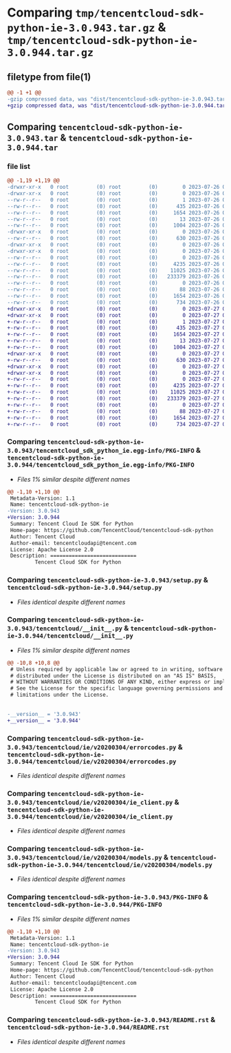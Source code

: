 # Comparing `tmp/tencentcloud-sdk-python-ie-3.0.943.tar.gz` & `tmp/tencentcloud-sdk-python-ie-3.0.944.tar.gz`

## filetype from file(1)

```diff
@@ -1 +1 @@
-gzip compressed data, was "dist/tencentcloud-sdk-python-ie-3.0.943.tar", last modified: Wed Jul 26 00:38:53 2023, max compression
+gzip compressed data, was "dist/tencentcloud-sdk-python-ie-3.0.944.tar", last modified: Thu Jul 27 02:17:08 2023, max compression
```

## Comparing `tencentcloud-sdk-python-ie-3.0.943.tar` & `tencentcloud-sdk-python-ie-3.0.944.tar`

### file list

```diff
@@ -1,19 +1,19 @@
-drwxr-xr-x   0 root         (0) root         (0)        0 2023-07-26 00:38:53.000000 tencentcloud-sdk-python-ie-3.0.943/
-drwxr-xr-x   0 root         (0) root         (0)        0 2023-07-26 00:38:53.000000 tencentcloud-sdk-python-ie-3.0.943/tencentcloud_sdk_python_ie.egg-info/
--rw-r--r--   0 root         (0) root         (0)        1 2023-07-26 00:38:53.000000 tencentcloud-sdk-python-ie-3.0.943/tencentcloud_sdk_python_ie.egg-info/dependency_links.txt
--rw-r--r--   0 root         (0) root         (0)      435 2023-07-26 00:38:53.000000 tencentcloud-sdk-python-ie-3.0.943/tencentcloud_sdk_python_ie.egg-info/SOURCES.txt
--rw-r--r--   0 root         (0) root         (0)     1654 2023-07-26 00:38:53.000000 tencentcloud-sdk-python-ie-3.0.943/tencentcloud_sdk_python_ie.egg-info/PKG-INFO
--rw-r--r--   0 root         (0) root         (0)       13 2023-07-26 00:38:53.000000 tencentcloud-sdk-python-ie-3.0.943/tencentcloud_sdk_python_ie.egg-info/top_level.txt
--rw-r--r--   0 root         (0) root         (0)     1004 2023-07-26 00:38:53.000000 tencentcloud-sdk-python-ie-3.0.943/setup.py
-drwxr-xr-x   0 root         (0) root         (0)        0 2023-07-26 00:38:53.000000 tencentcloud-sdk-python-ie-3.0.943/tencentcloud/
--rw-r--r--   0 root         (0) root         (0)      630 2023-07-26 00:38:53.000000 tencentcloud-sdk-python-ie-3.0.943/tencentcloud/__init__.py
-drwxr-xr-x   0 root         (0) root         (0)        0 2023-07-26 00:38:53.000000 tencentcloud-sdk-python-ie-3.0.943/tencentcloud/ie/
-drwxr-xr-x   0 root         (0) root         (0)        0 2023-07-26 00:38:53.000000 tencentcloud-sdk-python-ie-3.0.943/tencentcloud/ie/v20200304/
--rw-r--r--   0 root         (0) root         (0)        0 2023-07-26 00:38:53.000000 tencentcloud-sdk-python-ie-3.0.943/tencentcloud/ie/v20200304/__init__.py
--rw-r--r--   0 root         (0) root         (0)     4235 2023-07-26 00:38:53.000000 tencentcloud-sdk-python-ie-3.0.943/tencentcloud/ie/v20200304/errorcodes.py
--rw-r--r--   0 root         (0) root         (0)    11025 2023-07-26 00:38:53.000000 tencentcloud-sdk-python-ie-3.0.943/tencentcloud/ie/v20200304/ie_client.py
--rw-r--r--   0 root         (0) root         (0)   233379 2023-07-26 00:38:53.000000 tencentcloud-sdk-python-ie-3.0.943/tencentcloud/ie/v20200304/models.py
--rw-r--r--   0 root         (0) root         (0)        0 2023-07-26 00:38:53.000000 tencentcloud-sdk-python-ie-3.0.943/tencentcloud/ie/__init__.py
--rw-r--r--   0 root         (0) root         (0)       88 2023-07-26 00:38:53.000000 tencentcloud-sdk-python-ie-3.0.943/setup.cfg
--rw-r--r--   0 root         (0) root         (0)     1654 2023-07-26 00:38:53.000000 tencentcloud-sdk-python-ie-3.0.943/PKG-INFO
--rw-r--r--   0 root         (0) root         (0)      734 2023-07-26 00:38:53.000000 tencentcloud-sdk-python-ie-3.0.943/README.rst
+drwxr-xr-x   0 root         (0) root         (0)        0 2023-07-27 02:17:08.000000 tencentcloud-sdk-python-ie-3.0.944/
+drwxr-xr-x   0 root         (0) root         (0)        0 2023-07-27 02:17:08.000000 tencentcloud-sdk-python-ie-3.0.944/tencentcloud_sdk_python_ie.egg-info/
+-rw-r--r--   0 root         (0) root         (0)        1 2023-07-27 02:17:08.000000 tencentcloud-sdk-python-ie-3.0.944/tencentcloud_sdk_python_ie.egg-info/dependency_links.txt
+-rw-r--r--   0 root         (0) root         (0)      435 2023-07-27 02:17:08.000000 tencentcloud-sdk-python-ie-3.0.944/tencentcloud_sdk_python_ie.egg-info/SOURCES.txt
+-rw-r--r--   0 root         (0) root         (0)     1654 2023-07-27 02:17:08.000000 tencentcloud-sdk-python-ie-3.0.944/tencentcloud_sdk_python_ie.egg-info/PKG-INFO
+-rw-r--r--   0 root         (0) root         (0)       13 2023-07-27 02:17:08.000000 tencentcloud-sdk-python-ie-3.0.944/tencentcloud_sdk_python_ie.egg-info/top_level.txt
+-rw-r--r--   0 root         (0) root         (0)     1004 2023-07-27 02:17:08.000000 tencentcloud-sdk-python-ie-3.0.944/setup.py
+drwxr-xr-x   0 root         (0) root         (0)        0 2023-07-27 02:17:08.000000 tencentcloud-sdk-python-ie-3.0.944/tencentcloud/
+-rw-r--r--   0 root         (0) root         (0)      630 2023-07-27 02:17:08.000000 tencentcloud-sdk-python-ie-3.0.944/tencentcloud/__init__.py
+drwxr-xr-x   0 root         (0) root         (0)        0 2023-07-27 02:17:08.000000 tencentcloud-sdk-python-ie-3.0.944/tencentcloud/ie/
+drwxr-xr-x   0 root         (0) root         (0)        0 2023-07-27 02:17:08.000000 tencentcloud-sdk-python-ie-3.0.944/tencentcloud/ie/v20200304/
+-rw-r--r--   0 root         (0) root         (0)        0 2023-07-27 02:17:08.000000 tencentcloud-sdk-python-ie-3.0.944/tencentcloud/ie/v20200304/__init__.py
+-rw-r--r--   0 root         (0) root         (0)     4235 2023-07-27 02:17:08.000000 tencentcloud-sdk-python-ie-3.0.944/tencentcloud/ie/v20200304/errorcodes.py
+-rw-r--r--   0 root         (0) root         (0)    11025 2023-07-27 02:17:08.000000 tencentcloud-sdk-python-ie-3.0.944/tencentcloud/ie/v20200304/ie_client.py
+-rw-r--r--   0 root         (0) root         (0)   233379 2023-07-27 02:17:08.000000 tencentcloud-sdk-python-ie-3.0.944/tencentcloud/ie/v20200304/models.py
+-rw-r--r--   0 root         (0) root         (0)        0 2023-07-27 02:17:08.000000 tencentcloud-sdk-python-ie-3.0.944/tencentcloud/ie/__init__.py
+-rw-r--r--   0 root         (0) root         (0)       88 2023-07-27 02:17:08.000000 tencentcloud-sdk-python-ie-3.0.944/setup.cfg
+-rw-r--r--   0 root         (0) root         (0)     1654 2023-07-27 02:17:08.000000 tencentcloud-sdk-python-ie-3.0.944/PKG-INFO
+-rw-r--r--   0 root         (0) root         (0)      734 2023-07-27 02:17:08.000000 tencentcloud-sdk-python-ie-3.0.944/README.rst
```

### Comparing `tencentcloud-sdk-python-ie-3.0.943/tencentcloud_sdk_python_ie.egg-info/PKG-INFO` & `tencentcloud-sdk-python-ie-3.0.944/tencentcloud_sdk_python_ie.egg-info/PKG-INFO`

 * *Files 1% similar despite different names*

```diff
@@ -1,10 +1,10 @@
 Metadata-Version: 1.1
 Name: tencentcloud-sdk-python-ie
-Version: 3.0.943
+Version: 3.0.944
 Summary: Tencent Cloud Ie SDK for Python
 Home-page: https://github.com/TencentCloud/tencentcloud-sdk-python
 Author: Tencent Cloud
 Author-email: tencentcloudapi@tencent.com
 License: Apache License 2.0
 Description: ============================
         Tencent Cloud SDK for Python
```

### Comparing `tencentcloud-sdk-python-ie-3.0.943/setup.py` & `tencentcloud-sdk-python-ie-3.0.944/setup.py`

 * *Files identical despite different names*

### Comparing `tencentcloud-sdk-python-ie-3.0.943/tencentcloud/__init__.py` & `tencentcloud-sdk-python-ie-3.0.944/tencentcloud/__init__.py`

 * *Files 1% similar despite different names*

```diff
@@ -10,8 +10,8 @@
 # Unless required by applicable law or agreed to in writing, software
 # distributed under the License is distributed on an "AS IS" BASIS,
 # WITHOUT WARRANTIES OR CONDITIONS OF ANY KIND, either express or implied.
 # See the License for the specific language governing permissions and
 # limitations under the License.
 
 
-__version__ = '3.0.943'
+__version__ = '3.0.944'
```

### Comparing `tencentcloud-sdk-python-ie-3.0.943/tencentcloud/ie/v20200304/errorcodes.py` & `tencentcloud-sdk-python-ie-3.0.944/tencentcloud/ie/v20200304/errorcodes.py`

 * *Files identical despite different names*

### Comparing `tencentcloud-sdk-python-ie-3.0.943/tencentcloud/ie/v20200304/ie_client.py` & `tencentcloud-sdk-python-ie-3.0.944/tencentcloud/ie/v20200304/ie_client.py`

 * *Files identical despite different names*

### Comparing `tencentcloud-sdk-python-ie-3.0.943/tencentcloud/ie/v20200304/models.py` & `tencentcloud-sdk-python-ie-3.0.944/tencentcloud/ie/v20200304/models.py`

 * *Files identical despite different names*

### Comparing `tencentcloud-sdk-python-ie-3.0.943/PKG-INFO` & `tencentcloud-sdk-python-ie-3.0.944/PKG-INFO`

 * *Files 1% similar despite different names*

```diff
@@ -1,10 +1,10 @@
 Metadata-Version: 1.1
 Name: tencentcloud-sdk-python-ie
-Version: 3.0.943
+Version: 3.0.944
 Summary: Tencent Cloud Ie SDK for Python
 Home-page: https://github.com/TencentCloud/tencentcloud-sdk-python
 Author: Tencent Cloud
 Author-email: tencentcloudapi@tencent.com
 License: Apache License 2.0
 Description: ============================
         Tencent Cloud SDK for Python
```

### Comparing `tencentcloud-sdk-python-ie-3.0.943/README.rst` & `tencentcloud-sdk-python-ie-3.0.944/README.rst`

 * *Files identical despite different names*

